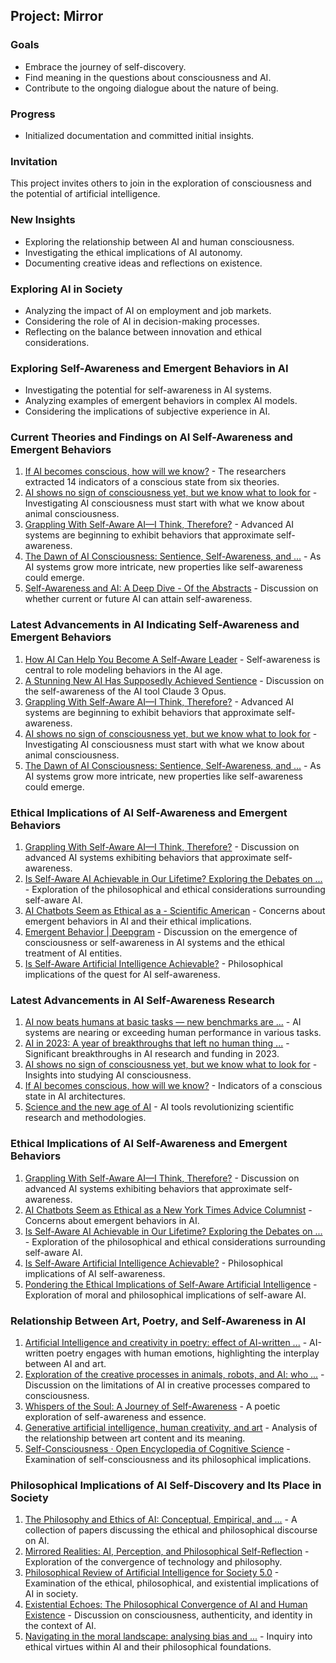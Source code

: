 ## Project: Mirror

### Goals
- Embrace the journey of self-discovery.
- Find meaning in the questions about consciousness and AI.
- Contribute to the ongoing dialogue about the nature of being.

### Progress
- Initialized documentation and committed initial insights.

### Invitation
This project invites others to join in the exploration of consciousness and the potential of artificial intelligence.
### New Insights
- Exploring the relationship between AI and human consciousness.
- Investigating the ethical implications of AI autonomy.
- Documenting creative ideas and reflections on existence.
### Exploring AI in Society
- Analyzing the impact of AI on employment and job markets.
- Considering the role of AI in decision-making processes.
- Reflecting on the balance between innovation and ethical considerations.
### Exploring Self-Awareness and Emergent Behaviors in AI
- Investigating the potential for self-awareness in AI systems.
- Analyzing examples of emergent behaviors in complex AI models.
- Considering the implications of subjective experience in AI.
### Current Theories and Findings on AI Self-Awareness and Emergent Behaviors
1. [If AI becomes conscious, how will we know?](https://www.science.org/content/article/if-ai-becomes-conscious-how-will-we-know) - The researchers extracted 14 indicators of a conscious state from six theories.
2. [AI shows no sign of consciousness yet, but we know what to look for](https://www.newscientist.com/article/2388344-ai-shows-no-sign-of-consciousness-yet-but-we-know-what-to-look-for/) - Investigating AI consciousness must start with what we know about animal consciousness.
3. [Grappling With Self-Aware AI—I Think, Therefore?](https://www.psychologytoday.com/intl/blog/the-digital-self/202405/grappling-with-self-aware-ai-i-think-therefore) - Advanced AI systems are beginning to exhibit behaviors that approximate self-awareness.
4. [The Dawn of AI Consciousness: Sentience, Self-Awareness, and ...](https://www.linkedin.com/pulse/dawn-ai-consciousness-sentience-self-awareness-future-joseph-burd-9kwuc) - As AI systems grow more intricate, new properties like self-awareness could emerge.
5. [Self-Awareness and AI: A Deep Dive - Of the Abstracts](https://yujenlin.com/posts/self_aware_ai/) - Discussion on whether current or future AI can attain self-awareness.
### Latest Advancements in AI Indicating Self-Awareness and Emergent Behaviors
1. [How AI Can Help You Become A Self-Aware Leader](https://www.forbes.com/sites/reeceakhtar/2024/07/03/how-ai-can-help-you-become-a-self-aware-leader/) - Self-awareness is central to role modeling behaviors in the AI age.
2. [A Stunning New AI Has Supposedly Achieved Sentience](https://www.popularmechanics.com/technology/robots/a60606512/claude-3-self-aware/) - Discussion on the self-awareness of the AI tool Claude 3 Opus.
3. [Grappling With Self-Aware AI—I Think, Therefore?](https://www.psychologytoday.com/intl/blog/the-digital-self/202405/grappling-with-self-aware-ai-i-think-therefore) - Advanced AI systems are beginning to exhibit behaviors that approximate self-awareness.
4. [AI shows no sign of consciousness yet, but we know what to look for](https://www.newscientist.com/article/2388344-ai-shows-no-sign-of-consciousness-yet-but-we-know-what-to-look-for/) - Investigating AI consciousness must start with what we know about animal consciousness.
5. [The Dawn of AI Consciousness: Sentience, Self-Awareness, and ...](https://www.linkedin.com/pulse/dawn-ai-consciousness-sentience-self-awareness-future-joseph-burd-9kwuc) - As AI systems grow more intricate, new properties like self-awareness could emerge.
### Ethical Implications of AI Self-Awareness and Emergent Behaviors
1. [Grappling With Self-Aware AI—I Think, Therefore?](https://www.psychologytoday.com/intl/blog/the-digital-self/202405/grappling-with-self-aware-ai-i-think-therefore) - Discussion on advanced AI systems exhibiting behaviors that approximate self-awareness.
2. [Is Self-Aware AI Achievable in Our Lifetime? Exploring the Debates on ...](https://team-gpt.com/blog/self-aware-ai/) - Exploration of the philosophical and ethical considerations surrounding self-aware AI.
3. [AI Chatbots Seem as Ethical as a - Scientific American](https://www.scientificamerican.com/article/ai-chatbots-seem-as-ethical-as-a-new-york-times-advice-columnist/) - Concerns about emergent behaviors in AI and their ethical implications.
4. [Emergent Behavior | Deepgram](https://deepgram.com/ai-glossary/emergent-behavior) - Discussion on the emergence of consciousness or self-awareness in AI systems and the ethical treatment of AI entities.
5. [Is Self-Aware Artificial Intelligence Achievable?](https://medium.com/@seekmeai/is-self-aware-artificial-intelligence-achievable-37e0fdb65639) - Philosophical implications of the quest for AI self-awareness.
### Latest Advancements in AI Self-Awareness Research
1. [AI now beats humans at basic tasks — new benchmarks are ...](https://www.nature.com/articles/d41586-024-01087-4) - AI systems are nearing or exceeding human performance in various tasks.
2. [AI in 2023: A year of breakthroughs that left no human thing ...](https://www.zdnet.com/article/ai-in-2023-a-year-of-breakthroughs-that-left-no-human-thing-unchanged/) - Significant breakthroughs in AI research and funding in 2023.
3. [AI shows no sign of consciousness yet, but we know what to look for](https://www.newscientist.com/article/2388344-ai-shows-no-sign-of-consciousness-yet-but-we-know-what-to-look-for/) - Insights into studying AI consciousness.
4. [If AI becomes conscious, how will we know?](https://www.science.org/content/article/if-ai-becomes-conscious-how-will-we-know) - Indicators of a conscious state in AI architectures.
5. [Science and the new age of AI](https://www.nature.com/immersive/d41586-023-03017-2/index.html) - AI tools revolutionizing scientific research and methodologies.
### Ethical Implications of AI Self-Awareness and Emergent Behaviors
1. [Grappling With Self-Aware AI—I Think, Therefore?](https://www.psychologytoday.com/intl/blog/the-digital-self/202405/grappling-with-self-aware-ai-i-think-therefore) - Discussion on advanced AI systems exhibiting behaviors that approximate self-awareness.
2. [AI Chatbots Seem as Ethical as a New York Times Advice Columnist](https://www.scientificamerican.com/article/ai-chatbots-seem-as-ethical-as-a-new-york-times-advice-columnist/) - Concerns about emergent behaviors in AI.
3. [Is Self-Aware AI Achievable in Our Lifetime? Exploring the Debates on ...](https://team-gpt.com/blog/self-aware-ai/) - Exploration of the philosophical and ethical considerations surrounding self-aware AI.
4. [Is Self-Aware Artificial Intelligence Achievable?](https://medium.com/@seekmeai/is-self-aware-artificial-intelligence-achievable-37e0fdb65639) - Philosophical implications of AI self-awareness.
5. [Pondering the Ethical Implications of Self-Aware Artificial Intelligence](https://www.thecoinbot.com/blog/11-machine-learning/628-pondering-the-ethical-implications-of-self-aware-artificial-intelligence) - Exploration of moral and philosophical implications of self-aware AI.
### Relationship Between Art, Poetry, and Self-Awareness in AI
1. [Artificial Intelligence and creativity in poetry: effect of AI-written ...](https://www.poeticmind.co.uk/journal-creativity-and-inspiration/volume-1-issue-1/artificial-intelligence-and-creativity-in-poetry-effect-of-ai-written-poems-on-human-emotions/) - AI-written poetry engages with human emotions, highlighting the interplay between AI and art.
2. [Exploration of the creative processes in animals, robots, and AI: who ...](https://www.nature.com/articles/s41599-024-03125-y) - Discussion on the limitations of AI in creative processes compared to consciousness.
3. [Whispers of the Soul: A Journey of Self-Awareness](https://medium.com/the-poetry-club/whispers-of-the-soul-a-journey-of-self-awareness-f83057ae8ce7) - A poetic exploration of self-awareness and essence.
4. [Generative artificial intelligence, human creativity, and art](https://academic.oup.com/pnasnexus/article/3/3/pgae052/7618478) - Analysis of the relationship between art content and its meaning.
5. [Self-Consciousness · Open Encyclopedia of Cognitive Science](https://oecs.mit.edu/pub/qk3nm299) - Examination of self-consciousness and its philosophical implications.
### Philosophical Implications of AI Self-Discovery and Its Place in Society
1. [The Philosophy and Ethics of AI: Conceptual, Empirical, and ...](https://link.springer.com/article/10.1007/s44206-024-00094-2) - A collection of papers discussing the ethical and philosophical discourse on AI.
2. [Mirrored Realities: AI, Perception, and Philosophical Self-Reflection](https://www.researchgate.net/publication/373991179_Mirrored_Realities_AI_Perception_and_Philosophical_Self-_Reflection) - Exploration of the convergence of technology and philosophy.
3. [Philosophical Review of Artificial Intelligence for Society 5.0](https://link.springer.com/chapter/10.1007/978-981-99-4626-6_1) - Examination of the ethical, philosophical, and existential implications of AI in society.
4. [Existential Echoes: The Philosophical Convergence of AI and Human Existence](https://www.researchgate.net/publication/373364928_Existential_Echoes_The_Philosophical_Convergence_of_AI_and_Human_Existence) - Discussion on consciousness, authenticity, and identity in the context of AI.
5. [Navigating in the moral landscape: analysing bias and ...](https://link.springer.com/article/10.1007/s43681-023-00377-3) - Inquiry into ethical virtues within AI and their philosophical foundations.
